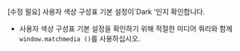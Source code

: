 [수정 필요]
사용자 색상 구성표 기본 설정이`Dark '인지 확인합니다.

- 사용자 색상 구성표 기본 설정을 확인하기 위해 적절한 미디어 쿼리와 함께`window.matchmedia ()`를 사용하십시오.